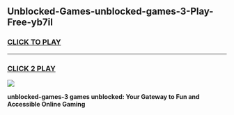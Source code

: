 
## Unblocked-Games-unblocked-games-3-Play-Free-yb7il
<h3>
<a href="https://premium76.site?title=unblocked-games-3&ref=18A1">CLICK TO PLAY</a></h3>
<hr>

<h3>
<a href="https://premium76.site?title=unblocked-games-3&ref=18A1">CLICK 2 PLAY</a>
  
</h3>

<a href="https://premium76.site?title=unblocked-games-3&ref=18A1"><img src="https://clearcache.store/games.png"></a>


**unblocked-games-3 games unblocked: Your Gateway to Fun and Accessible Online Gaming**
